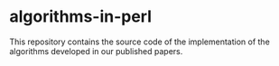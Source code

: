 # algorithms-in-perl

This repository contains the source code of the implementation of the algorithms developed in our published papers.
